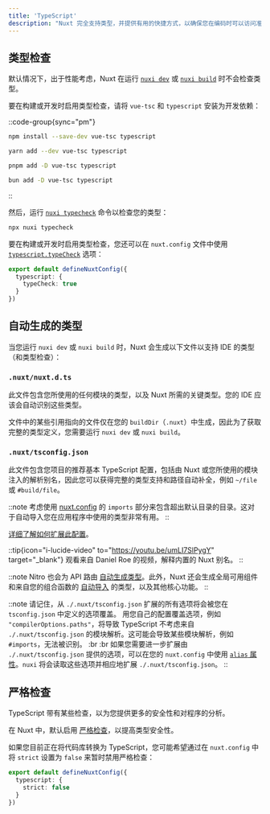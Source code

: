 ```yaml
---
title: 'TypeScript'
description: "Nuxt 完全支持类型，并提供有用的快捷方式，以确保您在编码时可以访问准确的类型信息。"
---
```


## 类型检查

默认情况下，出于性能考虑，Nuxt 在运行 [`nuxi dev`](/docs/api/commands/dev) 或 [`nuxi build`](/docs/api/commands/build) 时不会检查类型。

要在构建或开发时启用类型检查，请将 `vue-tsc` 和 `typescript` 安装为开发依赖：

::code-group{sync="pm"}

  ```bash [npm]
  npm install --save-dev vue-tsc typescript
  ```

  ```bash [yarn]
  yarn add --dev vue-tsc typescript
  ```

  ```bash [pnpm]
  pnpm add -D vue-tsc typescript
  ```

  ```bash [bun]
  bun add -D vue-tsc typescript
  ```

::

然后，运行 [`nuxi typecheck`](/docs/api/commands/typecheck) 命令以检查您的类型：

```bash [Terminal]
npx nuxi typecheck
```

要在构建或开发时启用类型检查，您还可以在 `nuxt.config` 文件中使用 [`typescript.typeCheck`](/docs/api/nuxt-config#typecheck) 选项：

```ts twoslash [nuxt.config.ts]
export default defineNuxtConfig({
  typescript: {
    typeCheck: true
  }
})
```

## 自动生成的类型

当您运行 `nuxi dev` 或 `nuxi build` 时，Nuxt 会生成以下文件以支持 IDE 的类型（和类型检查）：

### `.nuxt/nuxt.d.ts`

此文件包含您所使用的任何模块的类型，以及 Nuxt 所需的关键类型。您的 IDE 应该会自动识别这些类型。

文件中的某些引用指向的文件仅在您的 `buildDir`（`.nuxt`）中生成，因此为了获取完整的类型定义，您需要运行 `nuxi dev` 或 `nuxi build`。

### `.nuxt/tsconfig.json`

此文件包含您项目的推荐基本 TypeScript 配置，包括由 Nuxt 或您所使用的模块注入的解析别名，因此您可以获得完整的类型支持和路径自动补全，例如 `~/file` 或 `#build/file`。

::note
考虑使用 [nuxt.config](/docs/api/nuxt-config#imports) 的 `imports` 部分来包含超出默认目录的目录。这对于自动导入您在应用程序中使用的类型非常有用。
::

[详细了解如何扩展此配置](/docs/guide/directory-structure/tsconfig)。

::tip{icon="i-lucide-video" to="https://youtu.be/umLI7SlPygY" target="_blank"}
观看来自 Daniel Roe 的视频，解释内置的 Nuxt 别名。
::

::note
Nitro 也会为 API 路由 [自动生成类型](/docs/guide/concepts/server-engine#typed-api-routes)。此外，Nuxt 还会生成全局可用组件和来自您的组合函数的 [自动导入]( /docs/guide/directory-structure/composables) 的类型，以及其他核心功能。
::

::note
请记住，从 `./.nuxt/tsconfig.json` 扩展的所有选项将会被您在 `tsconfig.json` 中定义的选项覆盖。
用您自己的配置覆盖选项，例如 `"compilerOptions.paths"`，将导致 TypeScript 不考虑来自 `./.nuxt/tsconfig.json` 的模块解析。这可能会导致某些模块解析，例如 `#imports`，无法被识别。
:br :br
如果您需要进一步扩展由 `./.nuxt/tsconfig.json` 提供的选项，可以在您的 `nuxt.config` 中使用 [`alias` 属性](/docs/api/nuxt-config#alias)。`nuxi` 将会读取这些选项并相应地扩展 `./.nuxt/tsconfig.json`。
::

## 严格检查

TypeScript 带有某些检查，以为您提供更多的安全性和对程序的分析。

在 Nuxt 中，默认启用 [严格检查](https://www.typescriptlang.org/docs/handbook/migrating-from-javascript.html#getting-stricter-checks)，以提高类型安全性。

如果您目前正在将代码库转换为 TypeScript，您可能希望通过在 `nuxt.config` 中将 `strict` 设置为 `false` 来暂时禁用严格检查：

```ts twoslash [nuxt.config.ts]
export default defineNuxtConfig({
  typescript: {
    strict: false
  }
})
```
